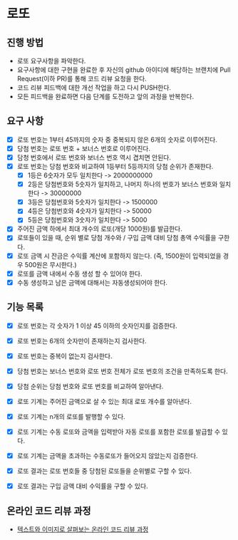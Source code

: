 # 로또
## 진행 방법
* 로또 요구사항을 파악한다.
* 요구사항에 대한 구현을 완료한 후 자신의 github 아이디에 해당하는 브랜치에 Pull Request(이하 PR)를 통해 코드 리뷰 요청을 한다.
* 코드 리뷰 피드백에 대한 개선 작업을 하고 다시 PUSH한다.
* 모든 피드백을 완료하면 다음 단계를 도전하고 앞의 과정을 반복한다.

## 요구 사항

- [x] 로또 번호는 1부터 45까지의 숫자 중 중복되지 않은 6개의 숫자로 이루어진다.
- [x] 당첨 번호는 로또 번호 + 보너스 번호로 이루어진다.
- [x] 담청 번호에서 로또 번호와 보너스 번호 역시 겹치면 안된다.
- [x] 로또 번호는 당첨 번호와 비교하여 1등부터 5등까지의 당첨 순위가 존재한다.
  - [x] 1등은 6숫자가 모두 일치한다 -> 2000000000
  - [x] 2등은 당첨번호와 5숫자가 일치하고, 나머지 하나의 번호가 보너스 번호와 일치한다 -> 30000000
  - [x] 3등은 당첨번호와 5숫자가 일치한다 -> 1500000
  - [x] 4등은 당첨번호와 4숫자가 일치한다 -> 50000
  - [x] 5등은 당첨번호와 3숫자가 일치한다 -> 5000
- [x] 주어진 금액 하에서 최대 개수의 로또(개당 1000원)를 발급한다.
- [x] 로또들이 있을 때, 순위 별로 당첨 개수와 / 구입 금액 대비 당첨 총액 수익률을 구한다.
- [x] 로또 금액 시 잔금은 수익률 계산에 포함하지 않는다. (즉, 1500원이 입력되었을 경우 500원은 무시한다.)
- [x] 로또를 금액 내에서 수동 생성 할 수 있어야 한다.
- [x] 수동 생성하고 남은 금액에 대해서는 자동생성되어야 한다.

## 기능 목록

- [x] 로또 번호는 각 숫자가 1 이상 45 이하의 숫자인지를 검증한다.
- [x] 로또 번호는 6개의 숫자만이 존재하는지 검사한다.
- [x] 로또 번호는 중복이 없는지 검사한다.

- [x] 당첨 번호는 보너스 번호와 로또 번호 전체가 로또 번호의 조건을 만족하도록 한다.
- [x] 당첨 순위는 당첨 번호와 로또 번호를 비교하여 알아낸다.

- [x] 로또 기계는 주어진 금액으로 살 수 있는 최대 로또 개수를 알아낸다.
- [x] 로또 기계는 n개의 로또를 발행할 수 있다.
- [x] 로또 기계는 수동 로또와 금액을 입력받아 자동 로또를 포함한 로또를 발급할 수 있다.
- [x] 로또 기계는 금액을 초과하는 수동로또가 들어오지 않았는지 검증한다.

- [x] 로또 결과는 로또 번호들 중 당첨된 로또들을 순위별로 구할 수 있다.
- [x] 로또 결과는 구입 금액 대비 수익률을 구할 수 있다.


## 온라인 코드 리뷰 과정
* [텍스트와 이미지로 살펴보는 온라인 코드 리뷰 과정](https://github.com/next-step/nextstep-docs/tree/master/codereview)